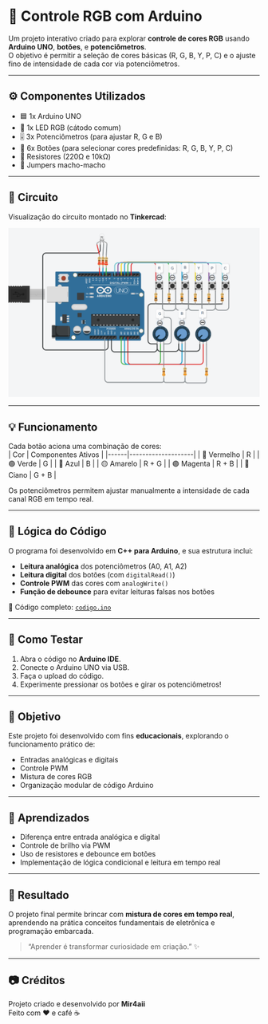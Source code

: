 # 🎨 Controle RGB com Arduino  

Um projeto interativo criado para explorar **controle de cores RGB** usando **Arduino UNO**, **botões**, e **potenciômetros**.  
O objetivo é permitir a seleção de cores básicas (R, G, B, Y, P, C) e o ajuste fino de intensidade de cada cor via potenciômetros.

---

## ⚙️ Componentes Utilizados  

- 🟦 1x Arduino UNO  
- 🔴 1x LED RGB (cátodo comum)  
- 🎚️ 3x Potenciômetros (para ajustar R, G e B)  
- 🔘 6x Botões (para selecionar cores predefinidas: R, G, B, Y, P, C)  
- 🪫 Resistores (220Ω e 10kΩ)  
- 🔌 Jumpers macho-macho  

---

## 🔩 Circuito  

Visualização do circuito montado no **Tinkercad**:  

![Circuito RGB](circuito.png)

---

## 💡 Funcionamento  

Cada botão aciona uma combinação de cores:  
| Cor | Componentes Ativos |
|------|--------------------|
| 🔴 Vermelho | R |
| 🟢 Verde | G |
| 🔵 Azul | B |
| 🟡 Amarelo | R + G |
| 🟣 Magenta | R + B |
| 🔵 Ciano | G + B |

Os potenciômetros permitem ajustar manualmente a intensidade de cada canal RGB em tempo real.

---

## 🧠 Lógica do Código  

O programa foi desenvolvido em **C++ para Arduino**, e sua estrutura inclui:  
- **Leitura analógica** dos potenciômetros (A0, A1, A2)  
- **Leitura digital** dos botões (com `digitalRead()`)  
- **Controle PWM** das cores com `analogWrite()`  
- **Função de debounce** para evitar leituras falsas nos botões  

📄 Código completo: [`codigo.ino`](codigo.ino)

---

## 🚀 Como Testar  

1. Abra o código no **Arduino IDE**.  
2. Conecte o Arduino UNO via USB.  
3. Faça o upload do código.  
4. Experimente pressionar os botões e girar os potenciômetros!  

---

## 🎯 Objetivo  

Este projeto foi desenvolvido com fins **educacionais**, explorando o funcionamento prático de:  
- Entradas analógicas e digitais  
- Controle PWM  
- Mistura de cores RGB  
- Organização modular de código Arduino  

---

## 🧩 Aprendizados  

- Diferença entre entrada analógica e digital  
- Controle de brilho via PWM  
- Uso de resistores e debounce em botões  
- Implementação de lógica condicional e leitura em tempo real  

---

## 🏁 Resultado  

O projeto final permite brincar com **mistura de cores em tempo real**, aprendendo na prática conceitos fundamentais de eletrônica e programação embarcada.  

> “Aprender é transformar curiosidade em criação.” ✨  

---

## 📷 Créditos  

Projeto criado e desenvolvido por **Mir4aii**  
Feito com ❤️ e café ☕  
